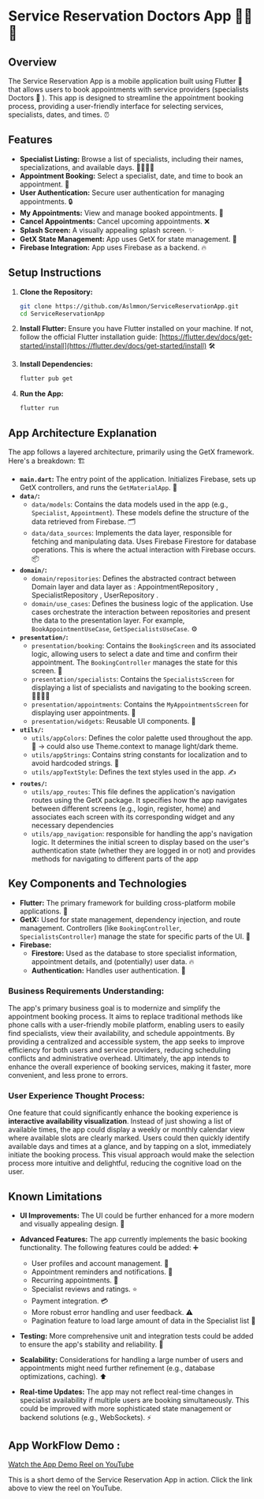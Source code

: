 # Service Reservation Doctors App  👨‍⚕️ 🚀

## Overview

The Service Reservation App is a mobile application built using Flutter 📱 that allows users to book appointments with service providers (specialists Doctors 🥼 ). This app is designed to streamline the appointment booking process, providing a user-friendly interface for selecting services, specialists, dates, and times. ⏰

## Features

* **Specialist Listing:** Browse a list of specialists, including their names, specializations, and available days. 👨‍⚕️👩‍⚕️
* **Appointment Booking:** Select a specialist, date, and time to book an appointment. 📅
* **User Authentication:**  Secure user authentication for managing appointments. 🔒
* **My Appointments:** View and manage booked appointments. 📆
* **Cancel Appointments:**  Cancel upcoming appointments. ❌
* **Splash Screen:** A visually appealing splash screen. ✨
* **GetX State Management:** App uses GetX for state management. 🧰
* **Firebase Integration:** App uses Firebase as a backend. 🔥

## Setup Instructions

1.  **Clone the Repository:**

    ```bash
    git clone https://github.com/Aslmmon/ServiceReservationApp.git
    cd ServiceReservationApp
    ```

2.  **Install Flutter:**
    Ensure you have Flutter installed on your machine. If not, follow the official Flutter installation guide: [https://flutter.dev/docs/get-started/install](https://flutter.dev/docs/get-started/install) 🛠️


3.  **Install Dependencies:**

    ```bash
    flutter pub get
    ```

4.  **Run the App:**

    ```bash
    flutter run
    ```

## App Architecture Explanation

The app follows a layered architecture, primarily using the GetX framework. Here's a breakdown: 🏗️

* **`main.dart`:** The entry point of the application. Initializes Firebase, sets up GetX controllers, and runs the `GetMaterialApp`. 🚀
* **`data/`:**
    * `data/models`: Contains the data models used in the app (e.g., `Specialist`, `Appointment`). These models define the structure of the data retrieved from Firebase. 🗂️
    * `data/data_sources`:  Implements the data layer, responsible for fetching and manipulating data. Uses Firebase Firestore for database operations. This is where the actual interaction with Firebase occurs. 📦
* **`domain/`:**
    * `domain/repositories`: Defines the abstracted contract between Domain layer and data layer as : AppointmentRepository , SpecialistRepository , UserRepository . 
    * `domain/use_cases`: Defines the business logic of the application. Use cases orchestrate the interaction between repositories and present the data to the presentation layer. For example, `BookAppointmentUseCase`, `GetSpecialistsUseCase`. ⚙️
* **`presentation/`:**
    * `presentation/booking`: Contains the `BookingScreen` and its associated logic, allowing users to select a date and time and confirm their appointment. The `BookingController` manages the state for this screen. 📅
    * `presentation/specialists`: Contains the `SpecialistsScreen` for displaying a list of specialists and navigating to the booking screen. 👨‍⚕️👩‍⚕️
    * `presentation/appointments`: Contains the `MyAppointmentsScreen` for displaying user appointments. 📆
    * `presentation/widgets`: Reusable UI components. 🧩
* **`utils/`:**
    * `utils/appColors`: Defines the color palette used throughout the app. 🎨 -> could also use Theme.context to manage light/dark theme. 
    * `utils/appStrings`: Contains string constants for localization and to avoid hardcoded strings. 📝
    * `utils/appTextStyle`: Defines the text styles used in the app. ✍️
* **`routes/`:**
    * `utils/app_routes`: This file defines the application's navigation routes using the GetX package. It specifies how the app navigates between different screens (e.g., login, register, home) and associates each screen with its corresponding widget and any necessary dependencies
    * `utils/app_navigation`: responsible for handling the app's navigation logic. It determines the initial screen to display based on the user's authentication state (whether they are logged in or not) and provides methods for navigating to different parts of the app

## Key Components and Technologies

* **Flutter:** The primary framework for building cross-platform mobile applications. 💙
* **GetX:** Used for state management, dependency injection, and route management. Controllers (like `BookingController`, `SpecialistsController`) manage the state for specific parts of the UI. 🧰
* **Firebase:**
    * **Firestore:** Used as the database to store specialist information, appointment details, and (potentially) user data. 🔥
    * **Authentication:**  Handles user authentication. 🔑


### Business Requirements Understanding:

The app's primary business goal is to modernize and simplify the appointment booking process. It aims to replace traditional methods like phone calls with a user-friendly mobile platform, enabling users to easily find specialists, view their availability, and schedule appointments. By providing a centralized and accessible system, the app seeks to improve efficiency for both users and service providers, reducing scheduling conflicts and administrative overhead. Ultimately, the app intends to enhance the overall experience of booking services, making it faster, more convenient, and less prone to errors.

### User Experience Thought Process:

One feature that could significantly enhance the booking experience is **interactive availability visualization**. Instead of just showing a list of available times, the app could display a weekly or monthly calendar view where available slots are clearly marked. Users could then quickly identify available days and times at a glance, and by tapping on a slot, immediately initiate the booking process. This visual approach would make the selection process more intuitive and delightful, reducing the cognitive load on the user.



## Known Limitations

* **UI Improvements:** The UI could be further enhanced for a more modern and visually appealing design. 🎨
* **Advanced Features:** The app currently implements the basic booking functionality. The following features could be added: ➕
    * User profiles and account management. 👤
    * Appointment reminders and notifications. 🔔
    * Recurring appointments. 🔁
    * Specialist reviews and ratings. ⭐
    * Payment integration. 💳
    * More robust error handling and user feedback. ⚠️
    * Pagination feature to load large amount of data in the  Specialist list 👤

* **Testing:** More comprehensive unit and integration tests could be added to ensure the app's stability and reliability. 🧪
* **Scalability:** Considerations for handling a large number of users and appointments might need further refinement (e.g., database optimizations, caching). ⬆️
* **Real-time Updates:** The app may not reflect real-time changes in specialist availability if multiple users are booking simultaneously. This could be improved with more sophisticated state management or backend solutions (e.g., WebSockets). ⚡

## App WorkFlow Demo : 

[Watch the App Demo Reel on YouTube](https://www.youtube.com/shorts/HCueeOQJ9nE)

This is a short demo of the Service Reservation App in action. Click the link above to view the reel on YouTube.


